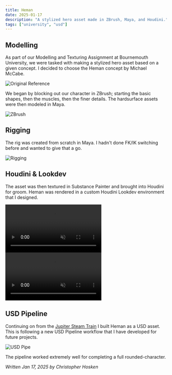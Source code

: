 ```yaml
---
title: Heman
date: 2025-01-17
description: "A stylized hero asset made in ZBrush, Maya, and Houdini."
tags: ["university", "usd"]
---
```


## Modelling

As part of our Modelling and Texturing Assignment at Bournemouth University, we were tasked with making a stylized hero asset based on a given concept. I decided to choose the Heman concept by Michael McCabe.

![Original Reference](/projects/heman/heman_doodle.jpg)

We began by blocking out our character in ZBrush; starting the basic shapes, then the muscles, then the finer details. The hardsurface assets were then modeled in Maya.

![ZBrush](/projects/heman/heman_zbrush.png)

## Rigging

The rig was created from scratch in Maya. I hadn't done FK/IK switching before and wanted to give that a go.

![Rigging](/projects/heman/heman_rig.png)

## Houdini & Lookdev
The asset was then textured in Substance Painter and brought into Houdini for groom. Heman was rendered in a custom Houdini Lookdev environment that I designed.
<div class="video-container">
<video controls muted >
  <source src="/projects/heman/heman_wireframe_turntable.mp4" type="video/mp4"/>
  Your browser does not support the video tag.
</video>
</div>
<div class="video-container">
<video controls muted >
  <source src="/projects/heman/heman_turntable.mp4" type="video/mp4"/>
  Your browser does not support the video tag.
</video>
</div>

## USD Pipeline

Continuing on from the [Jupiter Steam Train](/projects/jupiter) I built Heman as a USD asset. This is following a new USD Pipeline workflow that I have developed for future projects.

![USD Pipe](/projects/heman/usd_pipe.png)

The pipeline worked extremely well for completing a full rounded-character.

*Written Jan 17, 2025 by Christopher Hosken*